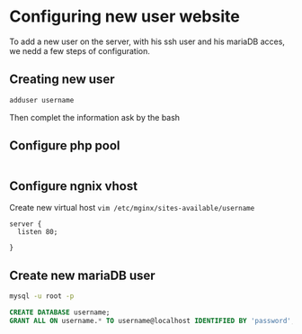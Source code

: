 # Configuring new user website
To add a new user on the server, with his ssh user and his mariaDB acces, we nedd a few steps of configuration.

## Creating new user
```bash
adduser username
```
Then complet the information ask by the bash

## Configure php pool
```bash

```

## Configure ngnix vhost
Create new virtual host `vim /etc/mginx/sites-available/username`
```nginx
server {
  listen 80;

}
```

## Create new mariaDB user
```bash
mysql -u root -p
```

```sql
CREATE DATABASE username;
GRANT ALL ON username.* TO username@localhost IDENTIFIED BY 'password';
```
